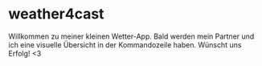 # weather4cast

Willkommen zu meiner kleinen Wetter-App. Bald werden
mein Partner und ich eine visuelle Übersicht in der
Kommandozeile haben. Wünscht uns Erfolg! <3
